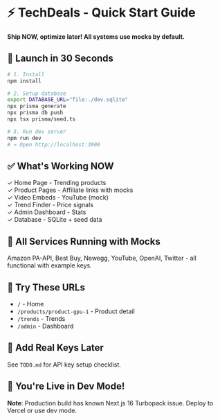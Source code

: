 # ⚡ TechDeals - Quick Start Guide

**Ship NOW, optimize later! All systems use mocks by default.**

## 🚀 Launch in 30 Seconds

```bash
# 1. Install
npm install

# 2. Setup database
export DATABASE_URL="file:./dev.sqlite"
npx prisma generate
npx prisma db push  
npx tsx prisma/seed.ts

# 3. Run dev server
npm run dev
# → Open http://localhost:3000
```

## ✅ What's Working NOW

✓ Home Page - Trending products  
✓ Product Pages - Affiliate links with mocks  
✓ Video Embeds - YouTube (mock)  
✓ Trend Finder - Price signals  
✓ Admin Dashboard - Stats  
✓ Database - SQLite + seed data  

## 🔧 All Services Running with Mocks

Amazon PA-API, Best Buy, Newegg, YouTube, OpenAI, Twitter - all functional with example keys.

## 📖 Try These URLs

- `/` - Home  
- `/products/product-gpu-1` - Product detail  
- `/trends` - Trends  
- `/admin` - Dashboard  

## 🔑 Add Real Keys Later

See `TODO.md` for API key setup checklist.

## 🎉 You're Live in Dev Mode!

**Note**: Production build has known Next.js 16 Turbopack issue. Deploy to Vercel or use dev mode.
